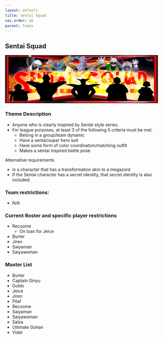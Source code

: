 ```yaml
---
layout: default
title: Sentai Squad
nav_order: 16
parent: Teams
---
```

## Sentai Squad
![](../images/sentai.jpg)

### Theme Description
- Anyone who is clearly inspired by Sentai style series. 
- For league purposes, at least 3 of the following 5 criteria must be met.
  - Belong in a group/team dynamic 
  - Have a sentai/super hero suit 
  - Have some form of color coordination/matching outfit 
  - Makes a sentai inspired battle pose

Alternative requirements
  - Is a character that has a transformation akin to a megazord 
  - If the Sentai character has a secret identity, that secret identity is also included.

### Team restrictions:
  - N/A 

### Current Roster and specific player restrictions

- Recoome
  - On loan for Jeice
- Burter
- Jiren
- Saiyaman
- Saiyawoman

### Master List
- Burter
- Captain Ginyu
- Guldo
- Jeice
- Jiren
- Pilaf
- Recoome
- Saiyaman
- Saiyawoman
- Salza
- Ultimate Gohan
- Videl

